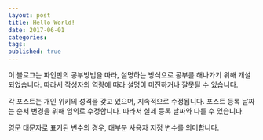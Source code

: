 ```yaml
---
layout: post  
title: Hello World!  
date: 2017-06-01  
categories:  
tags:  
published: true  
---
```


이 블로그는 파인만의 공부방법을 따라, 설명하는 방식으로 공부를 해나가기 위해 개설되었습니다. 따라서 작성자의 역량에 따라 설명이 미진하거나 잘못될 수 있습니다.

각 포스트는 개인 위키의 성격을 갖고 있으며, 지속적으로 수정됩니다. 포스트 등록 날짜는 순서 변경을 위해 임의로 수정합니다. 따라서 실제 등록 날짜와 다를 수 있습니다.

영문 대문자로 표기된 변수의 경우, 대부분 사용자 지정 변수를 의미합니다.
